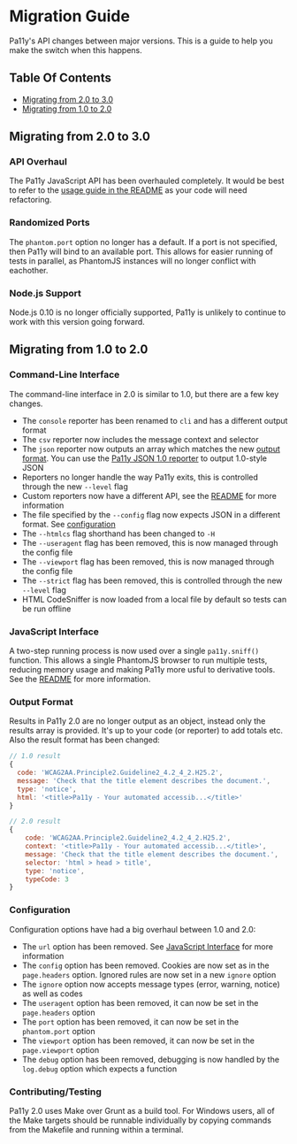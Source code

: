 
Migration Guide
===============

Pa11y's API changes between major versions. This is a guide to help you make the switch when this happens.


Table Of Contents
-----------------

- [Migrating from 2.0 to 3.0](#migrating-from-20-to-30)
- [Migrating from 1.0 to 2.0](#migrating-from-10-to-20)


Migrating from 2.0 to 3.0
-------------------------

### API Overhaul

The Pa11y JavaScript API has been overhauled completely. It would be best to refer to the [usage guide in the README](README.md#usage) as your code will need refactoring.

### Randomized Ports

The `phantom.port` option no longer has a default. If a port is not specified, then Pa11y will bind to an available port. This allows for easier running of tests in parallel, as PhantomJS instances will no longer conflict with eachother.

### Node.js Support

Node.js 0.10 is no longer officially supported, Pa11y is unlikely to continue to work with this version going forward.


Migrating from 1.0 to 2.0
-------------------------

### Command-Line Interface

The command-line interface in 2.0 is similar to 1.0, but there are a few key changes.

  - The `console` reporter has been renamed to `cli` and has a different output format
  - The `csv` reporter now includes the message context and selector
  - The `json` reporter now outputs an array which matches the new [output format](#output-format). You can use the [Pa11y JSON 1.0 reporter](https://github.com/pa11y/reporter-1.0-json) to output 1.0-style JSON
  - Reporters no longer handle the way Pa11y exits, this is controlled through the new `--level` flag
  - Custom reporters now have a different API, see the [README](README.md) for more information
  - The file specified by the `--config` flag now expects JSON in a different format. See [configuration](#configuration)
  - The `--htmlcs` flag shorthand has been changed to `-H`
  - The `--useragent` flag has been removed, this is now managed through the config file
  - The `--viewport` flag has been removed, this is now managed through the config file
  - The `--strict` flag has been removed, this is controlled through the new `--level` flag
  - HTML CodeSniffer is now loaded from a local file by default so tests can be run offline

### JavaScript Interface

A two-step running process is now used over a single `pa11y.sniff()` function. This allows a single PhantomJS browser to run multiple tests, reducing memory usage and making Pa11y more usful to derivative tools. See the [README](README.md) for more information.

### Output Format

Results in Pa11y 2.0 are no longer output as an object, instead only the results array is provided. It's up to your code (or reporter) to add totals etc. Also the result format has been changed:

```js
// 1.0 result
{
  code: 'WCAG2AA.Principle2.Guideline2_4.2_4_2.H25.2',
  message: 'Check that the title element describes the document.',
  type: 'notice',
  html: '<title>Pa11y - Your automated accessib...</title>'
}

// 2.0 result
{
    code: 'WCAG2AA.Principle2.Guideline2_4.2_4_2.H25.2',
    context: '<title>Pa11y - Your automated accessib...</title>',
    message: 'Check that the title element describes the document.',
    selector: 'html > head > title',
    type: 'notice',
    typeCode: 3
}
```

### Configuration

Configuration options have had a big overhaul between 1.0 and 2.0:

  - The `url` option has been removed. See [JavaScript Interface](#javascript-interface) for more information
  - The `config` option has been removed. Cookies are now set as in the `page.headers` option. Ignored rules are now set in a new `ignore` option
  - The `ignore` option now accepts message types (error, warning, notice) as well as codes
  - The `useragent` option has been removed, it can now be set in the `page.headers` option
  - The `port` option has been removed, it can now be set in the `phantom.port` option
  - The `viewport` option has been removed, it can now be set in the `page.viewport` option
  - The `debug` option has been removed, debugging is now handled by the `log.debug` option which expects a function

### Contributing/Testing

Pa11y 2.0 uses Make over Grunt as a build tool. For Windows users, all of the Make targets should be runnable individually by copying commands from the Makefile and running within a terminal.
